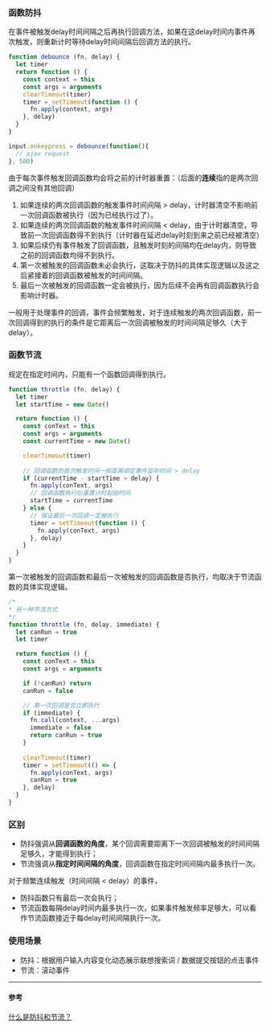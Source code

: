 ### 函数防抖
在事件被触发delay时间间隔之后再执行回调方法，如果在这delay时间内事件再次触发，则重新计时等待delay时间间隔后回调方法的执行。

```js
function debounce (fn, delay) {
  let timer
  return function () {
    const context = this
    const args = arguments
    clearTimeout(timer)
    timer = setTimeout(function () {
      fn.apply(context, args)
    }, delay)
  }
}

input.onkeypress = debounce(function(){
  // ajax request
}, 500)
```

由于每次事件触发回调函数均会将之前的计时器重置：（后面的**连续**指的是两次回调之间没有其他回调）
1. 如果连续的两次回调函数的触发事件时间间隔 > delay，计时器清空不影响前一次回调函数被执行（因为已经执行过了）。
2. 如果连续的两次回调函数的触发事件时间间隔 < delay，由于计时器清空，导致前一次回调函数得不到执行（计时器在延迟delay时刻到来之前已经被清空）
3. 如果后续仍有事件触发了回调函数，且触发时刻的间隔均在delay内，则导致之前的回调函数均得不到执行。
4. 第一次被触发的回调函数未必会执行，这取决于防抖的具体实现逻辑以及这之后紧接着的回调函数被触发的时间间隔。
5. 最后一次被触发的回调函数一定会被执行，因为后续不会再有回调函数执行会影响计时器。

一般用于处理事件的回调，事件会频繁触发，对于连续触发的两次回调函数，前一次回调得到的执行的条件是它距离后一次回调被触发的时间间隔足够久（大于delay）。

### 函数节流
规定在指定时间内，只能有一个函数回调得到执行。

```js
function throttle (fn, delay) {
  let timer
  let startTime = new Date()

  return function () {
    const conText = this
    const args = arguments
    const currentTime = new Date()

    clearTimeout(timer)
    
    // 回调函数的首次触发时间一般距离绑定事件监听时间 > delay
    if (currentTime - startTime > delay) {
      fn.apply(conText, args)
      // 回调函数执行后重置计时起始时间
      startTime = currentTime
    } else {
      // 保证最后一次回调一定被执行
      timer = setTimeout(function () {
        fn.apply(conText, args)
      }, delay)
    }
  }
}
```

第一次被触发的回调函数和最后一次被触发的回调函数是否执行，均取决于节流函数的具体实现逻辑。

```js
/*
* 另一种节流方式
*/
function throttle (fn, delay, immediate) {
  let canRun = true
  let timer

  return function () {
    const conText = this
    const args = arguments

    if (!canRun) return
    canRun = false

    // 第一次回调是否立即执行
    if (immediate) {
      fn.call(context, ...args)
      immediate = false
      return canRun = true
    }
    
    clearTimeout(timer)
    timer = setTimeout(() => {
      fn.apply(conText, args)
      canRun = true
    }, delay)
  }
}
```

### 区别
- 防抖强调从**回调函数的角度**，某个回调需要距离下一次回调被触发的时间间隔足够久，才能得到执行；
- 节流强调从**指定时间间隔的角度**，回调函数在指定时间间隔内最多执行一次。

对于频繁连续触发（时间间隔 < delay）的事件，
- 防抖函数只有最后一次会执行；
- 节流函数每隔delay时间内最多执行一次，如果事件触发频率足够大，可以看作节流函数接近于每delay时间间隔执行一次。

### 使用场景
- 防抖：根据用户输入内容变化动态展示联想搜索词 / 数据提交按钮的点击事件
- 节流：滚动事件

___
#### 参考
[什么是防抖和节流？](https://github.com/Advanced-Frontend/Daily-Interview-Question/issues/5)